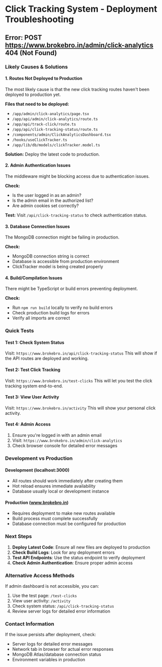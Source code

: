 # Click Tracking System - Deployment Troubleshooting

## Error: POST https://www.brokebro.in/admin/click-analytics 404 (Not Found)

### Likely Causes & Solutions

#### 1. **Routes Not Deployed to Production**
The most likely cause is that the new click tracking routes haven't been deployed to production yet.

**Files that need to be deployed:**
- `/app/admin/click-analytics/page.tsx`
- `/app/api/admin/click-analytics/route.ts`
- `/app/api/track-click/route.ts`
- `/app/api/click-tracking-status/route.ts`
- `/components/admin/ClickAnalyticsDashboard.tsx`
- `/hooks/useClickTracker.ts`
- `/app/lib/db/models/clickTracker.model.ts`

**Solution:** Deploy the latest code to production.

#### 2. **Admin Authentication Issues**
The middleware might be blocking access due to authentication issues.

**Check:**
- Is the user logged in as an admin?
- Is the admin email in the authorized list?
- Are admin cookies set correctly?

**Test:** Visit `/api/click-tracking-status` to check authentication status.

#### 3. **Database Connection Issues**
The MongoDB connection might be failing in production.

**Check:**
- MongoDB connection string is correct
- Database is accessible from production environment
- ClickTracker model is being created properly

#### 4. **Build/Compilation Issues**
There might be TypeScript or build errors preventing deployment.

**Check:**
- Run `npm run build` locally to verify no build errors
- Check production build logs for errors
- Verify all imports are correct

### Quick Tests

#### Test 1: Check System Status
Visit: `https://www.brokebro.in/api/click-tracking-status`
This will show if the API routes are deployed and working.

#### Test 2: Test Click Tracking
Visit: `https://www.brokebro.in/test-clicks`
This will let you test the click tracking system end-to-end.

#### Test 3: View User Activity
Visit: `https://www.brokebro.in/activity`
This will show your personal click activity.

#### Test 4: Admin Access
1. Ensure you're logged in with an admin email
2. Visit: `https://www.brokebro.in/admin/click-analytics`
3. Check browser console for detailed error messages

### Development vs Production

#### Development (localhost:3000)
- All routes should work immediately after creating them
- Hot reload ensures immediate availability
- Database usually local or development instance

#### Production (www.brokebro.in)
- Requires deployment to make new routes available
- Build process must complete successfully
- Database connection must be configured for production

### Next Steps

1. **Deploy Latest Code**: Ensure all new files are deployed to production
2. **Check Build Logs**: Look for any deployment errors
3. **Test API Endpoints**: Use the status endpoint to verify deployment
4. **Check Admin Authentication**: Ensure proper admin access

### Alternative Access Methods

If admin dashboard is not accessible, you can:
1. Use the test page: `/test-clicks`
2. View user activity: `/activity`
3. Check system status: `/api/click-tracking-status`
4. Review server logs for detailed error information

### Contact Information

If the issue persists after deployment, check:
- Server logs for detailed error messages
- Network tab in browser for actual error responses
- MongoDB Atlas/database connection status
- Environment variables in production
